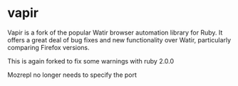 vapir
=====

Vapir is a fork of the popular Watir  browser automation library for Ruby. 
It offers a great deal of bug fixes and new functionality over Watir, particularly comparing Firefox versions.

This is again forked to fix some warnings with ruby 2.0.0

Mozrepl no longer needs to specify the port

